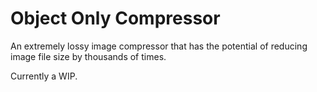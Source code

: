 # Object Only Compressor

An extremely lossy image compressor that has the potential of reducing image file size by thousands of times.

Currently a WIP.
